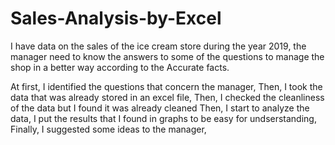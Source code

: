# Sales-Analysis-by-Excel
I have data on the sales of the ice cream store during the year 2019, the manager 
need to know the answers to some of the questions to manage the shop in a better way according 
to the Accurate facts.

At first, I identified the questions that concern the manager,
Then, I took the data that was already stored in an excel file,
Then, I checked the cleanliness of the data but I found it was already cleaned
Then, I start to analyze the data,
I put the results that I found in graphs to be easy for undserstanding,
Finally, I suggested some ideas to the manager,
